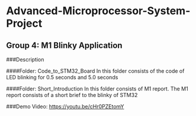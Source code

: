 # Advanced-Microprocessor-System-Project
## Group 4: M1 Blinky Application
###Description

####Folder: Code_to_STM32_Board
In this folder consists of the code of LED blinking for 0.5 seconds and 5.0 seconds

####Folder: Short_Introduction
In this folder consists of M1 report. The M1 report consists of a short brief to the blinky of STM32

###Demo Video:
https://youtu.be/cHr0PZEtomY
